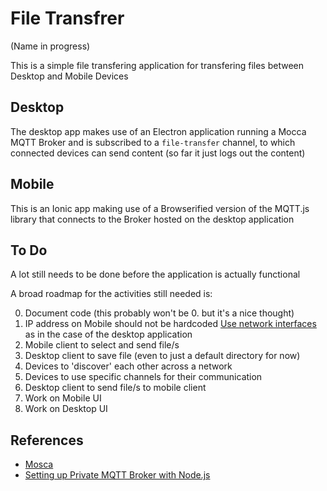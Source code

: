 # File Transfrer

(Name in progress)

This is a simple file transfering application for transfering files between Desktop and Mobile Devices

## Desktop

The desktop app makes use of an Electron application running a Mocca MQTT Broker and is subscribed to a `file-transfer` channel, to which connected devices can send content (so far it just logs out the content)

## Mobile

This is an Ionic app making use of a Browserified version of the MQTT.js library that connects to the Broker hosted on the desktop application

## To Do

A lot still needs to be done before the application is actually functional

A broad roadmap for the activities still needed is:

0. Document code (this probably won't be 0. but it's a nice thought)
1. IP address on Mobile should not be hardcoded [Use network interfaces](https://ionicframework.com/docs/native/network-interface) as in the case of the desktop application 
2. Mobile client to select and send file/s
3. Desktop client to save file (even to just a default directory for now)
4. Devices to 'discover' each other across a network
5. Devices to use specific channels for their communication
6. Desktop client to send file/s to mobile client
7. Work on Mobile UI
8. Work on Desktop UI


## References

- [Mosca](https://github.com/mcollina/mosca)
- [Setting up Private MQTT Broker with Node.js](https://medium.com/@alifabdullah/setting-up-private-mqtt-broker-using-mosca-in-node-js-c61a3c74f952)